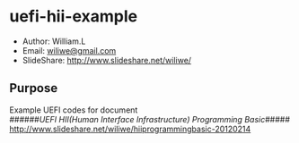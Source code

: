 uefi-hii-example
================

* Author: William.L  
* Email: <wiliwe@gmail.com>  
* SlideShare: <http://www.slideshare.net/wiliwe/>  

Purpose
-------
Example UEFI codes for document  
######_UEFI HII(Human Interface Infrastructure) Programming Basic_#####
<http://www.slideshare.net/wiliwe/hiiprogrammingbasic-20120214>  
